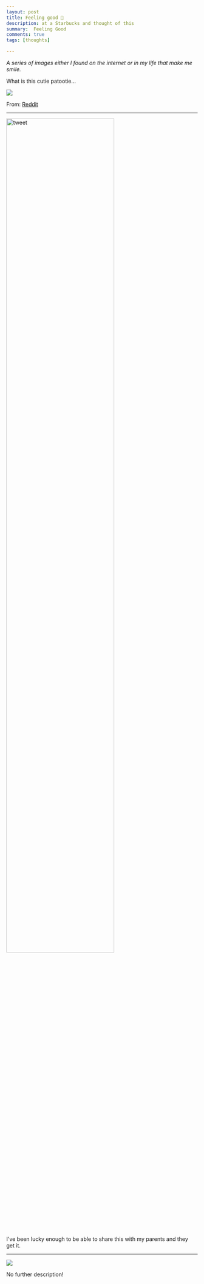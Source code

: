 ```yaml
---
layout: post
title: Feeling good 🥰
description: at a Starbucks and thought of this
summary:  Feeling Good
comments: true
tags: [thoughts]

---
```


_A series of images either I found on the internet or in my life that make me smile._

What is this cutie patootie... 

<a href="https://www.reddit.com/r/houseplants/comments/1m9w8yw/i_gave_my_princess_what_she_deserves/"><img src="../../assets/images/peace_lilies.png" /></a>

From: [Reddit](https://www.reddit.com/r/houseplants/comments/1m9w8yw/i_gave_my_princess_what_she_deserves/)

<hr />

<style type="text/css" rel="stylesheet">
@import url('/assets/css/books.css');
</style>



<img src="../../assets/images/FGcontent1.jpg" alt="tweet" width="75%"/>

I've been lucky enough to be able to share this with my parents and they get it.

<hr />

<img src="../../assets/images/FGcontent2.jpeg" />

No further description!
